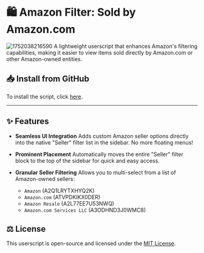 # 🛍️ Amazon Filter: Sold by Amazon.com
![1752038216590](image/Amazon_Filter_Sold_by_Amazoncom.readme/1752038216590.png)
A lightweight userscript that enhances Amazon's filtering capabilities, making it easier to view items sold directly by Amazon.com or other Amazon-owned entities.

## **📥 Install from GitHub**

To install the script, click [here](https://raw.githubusercontent.com/sinazadeh/userscripts/refs/heads/main/Amazon_Filter_Sold_by_Amazoncom.user.js).

---

## ✨ Features

- **Seamless UI Integration**
  Adds custom Amazon seller options directly into the native "Seller" filter list in the sidebar. No more floating menus!
- **Prominent Placement**
  Automatically moves the entire "Seller" filter block to the top of the sidebar for quick and easy access.
- **Granular Seller Filtering**
  Allows you to multi-select from a list of Amazon-owned sellers:

  - `Amazon` (A2Q1LRYTXHYQ2K)
  - `Amazon.com` (ATVPDKIKX0DER)
  - `Amazon Resale` (A2L77EE7U53NWQ)
  - `Amazon.com Services LLC` (A3ODHND3J0WMC8)

## ⚖️ License

This userscript is open-source and licensed under the [MIT License](https://opensource.org/licenses/MIT).
